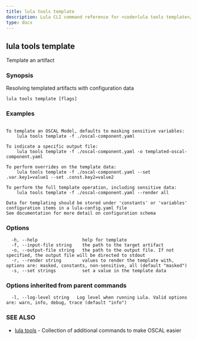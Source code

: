 ```yaml
---
title: lula tools template
description: Lula CLI command reference for <code>lula tools template</code>.
type: docs
---
```

## lula tools template

Template an artifact

### Synopsis

Resolving templated artifacts with configuration data

```
lula tools template [flags]
```

### Examples

```

To template an OSCAL Model, defaults to masking sensitive variables:
	lula tools template -f ./oscal-component.yaml

To indicate a specific output file:
	lula tools template -f ./oscal-component.yaml -o templated-oscal-component.yaml

To perform overrides on the template data:
	lula tools template -f ./oscal-component.yaml --set .var.key1=value1 --set .const.key2=value2

To perform the full template operation, including sensitive data:
	lula tools template -f ./oscal-component.yaml --render all

Data for templating should be stored under 'constants' or 'variables' configuration items in a lula-config.yaml file
See documentation for more detail on configuration schema

```

### Options

```
  -h, --help                 help for template
  -f, --input-file string    the path to the target artifact
  -o, --output-file string   the path to the output file. If not specified, the output file will be directed to stdout
  -r, --render string        values to render the template with, options are: masked, constants, non-sensitive, all (default "masked")
  -s, --set strings          set a value in the template data
```

### Options inherited from parent commands

```
  -l, --log-level string   Log level when running Lula. Valid options are: warn, info, debug, trace (default "info")
```

### SEE ALSO

* [lula tools](./lula_tools.md)	 - Collection of additional commands to make OSCAL easier

